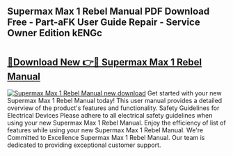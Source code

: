 ## Supermax Max 1 Rebel Manual PDF Download Free - Part-aFK User Guide Repair - Service Owner Edition kENGc

# <h2><a href="http://bc64382.oget.top/?id=Supermax+Max+1+Rebel+Manual">🔗Download New 👉🔴 Supermax Max 1 Rebel Manual</a></h2>

[![Supermax Max 1 Rebel Manual new download](https://i.imgur.com/5g1atiW.png)](http://bc64382.oget.top/?id=Supermax+Max+1+Rebel+Manual)
Get started with your new Supermax Max 1 Rebel Manual today! This user manual provides a detailed overview of the product's features and functionality. Safety Guidelines for Electrical Devices Please adhere to all electrical safety guidelines when using your new Supermax Max 1 Rebel Manual. Enjoy the efficiency of list of features while using your new Supermax Max 1 Rebel Manual. We're Committed to Excellence Supermax Max 1 Rebel Manual. Our team is dedicated to providing exceptional customer support.
